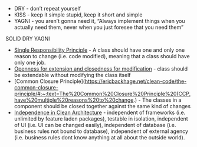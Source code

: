 
- DRY - don’t repeat yourself
- KISS - keep it simple stupid, keep it short and simple
- YAGNI - you aren’t gonna need it, “Always implement things when you actually need them, never when you just foresee that you need them”

SOLID
DRY
YAGNI


-   [Single Responsibility Principle](https://www.digitalocean.com/community/conceptual_articles/s-o-l-i-d-the-first-five-principles-of-object-oriented-design#single-responsibility-principle) - A class should have one and only one reason to change (i.e. code modified), meaning that a class should have only one job.
-   [Openness for extension and closedness for modification](https://www.digitalocean.com/community/conceptual_articles/s-o-l-i-d-the-first-five-principles-of-object-oriented-design#open-closed-principle) - class should be extendable without modifying the class itself
-   [Common Closure Principle](https://ericbackhage.net/clean-code/the-common-closure-principle/#:~:text=The%20Common%20Closure%20Principle%20(CCP,have%20multiple%20reasons%20to%20change.) - The classes in a component should be closed together against the same kind of changes
-   [Independence in Clean Architecture](https://blog.cleancoder.com/uncle-bob/2012/08/13/the-clean-architecture.html) - independent of frameworks (i.e. unlimited by feature laden packages), testable in isolation, independent of UI (i.e. UI can be changed easily), independent of database (i.e. business rules not bound to database), independent of external agency (i.e. business rules dont know anything at all about the outside world).
